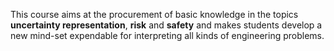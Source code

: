 This course aims at the procurement of basic knowledge in the topics **uncertainty representation**,
**risk** and **safety** and makes students develop a new mind-set expendable for interpreting all
kinds of engineering problems.
